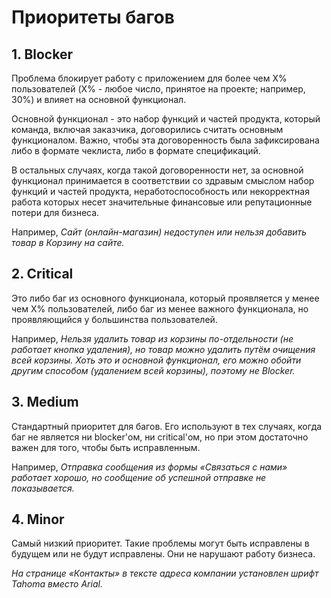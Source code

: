# Приоритеты багов

## 1. Blocker ##

Проблема блокирует работу с приложением для более чем X% пользователей (X% - любое число, принятое на проекте; например, 30%) и влияет на основной функционал.

Основной функционал - это набор функций и частей продукта, который команда, включая заказчика, договорились считать основным функционалом. Важно, чтобы эта договоренность была зафиксирована либо в формате чеклиста, либо в формате спецификаций.

В остальных случаях, когда такой договоренности нет, за основной функционал принимается в соответствии со здравым смыслом набор функций и частей продукта, неработоспособность или некорректная работа которых несет значительные финансовые или репутационные потери для бизнеса.

Например,
_Сайт (онлайн-магазин) недоступен или нельзя добавить товар в Корзину на сайте._

## 2. Critical ##

Это либо баг из основного функционала, который проявляется у менее чем X% пользователей, либо баг из менее важного функционала, но проявляющийся у большинства пользователей.

Например,
_Нельзя удалить товар из корзины по-отдельности (не работает кнопка удаления), но товар можно удалить путём очищения всей корзины. Хоть это и основной функционал, его можно обойти другим способом (удалением всей корзины), поэтому не Blocker._

## 3. Medium ##
Стандартный приоритет для багов. Его используют в тех случаях, когда баг не является ни blocker'ом, ни critical'ом, но при этом достаточно важен для того, чтобы быть исправленным.

Например,
_Отправка сообщения из формы «Связаться с нами» работает хорошо, но сообщение об успешной отправке не показывается._

## 4. Minor	##
Самый низкий приоритет. Такие проблемы могут быть исправлены в будущем или не будут исправлены. Они не нарушают работу бизнеса.

_На странице «Контакты» в тексте адреса компании установлен шрифт Tahoma вместо Arial._
